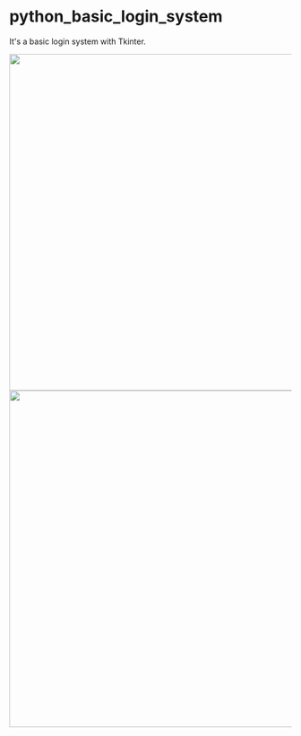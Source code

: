 # python_basic_login_system
It's a basic login system with Tkinter.


<img src="https://user-images.githubusercontent.com/70167500/109432560-d4a22080-7a1c-11eb-83dc-130f53274f83.PNG" width=600>
<img src="https://user-images.githubusercontent.com/70167500/109432599-fc918400-7a1c-11eb-8e7f-9ddd8a29c993.PNG" width=600>
